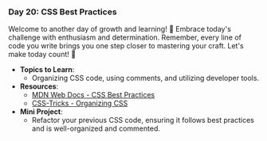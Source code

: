 ### **Day 20: CSS Best Practices**

Welcome to another day of growth and learning! 🚀 Embrace today's challenge with enthusiasm and determination. Remember, every line of code you write brings you one step closer to mastering your craft. Let's make today count! 💪

- **Topics to Learn**:
  - Organizing CSS code, using comments, and utilizing developer tools.
- **Resources**:
  - [MDN Web Docs - CSS Best Practices](https://developer.mozilla.org/en-US/docs/Learn/CSS/Building_blocks/Organizing)
  - [CSS-Tricks - Organizing CSS](https://css-tricks.com/organize-your-css-declarations-alphabetically/)
- **Mini Project**:
  - Refactor your previous CSS code, ensuring it follows best practices and is well-organized and commented.
